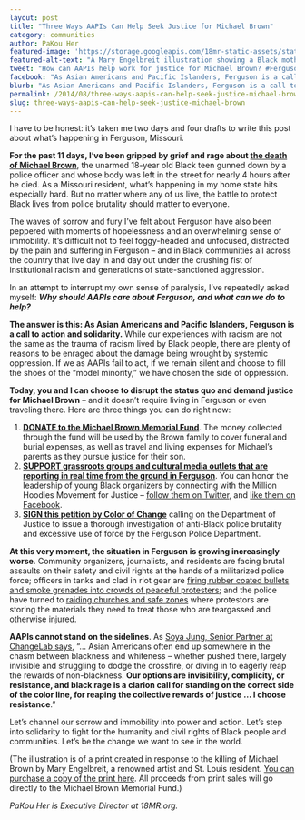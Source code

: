 ```yaml
---
layout: post
title: "Three Ways AAPIs Can Help Seek Justice for Michael Brown"
category: communities
author: PaKou Her
featured-image: 'https://storage.googleapis.com/18mr-static-assets/static/images/featured/2014-08-20-three-ways-aapis-can-help-seek-justice-michael-bro.jpg'
featured-alt-text: "A Mary Engelbreit illustration showing a Black mother seated at a kitchen table, shedding a tear and holding her young son, who has his hands in the air. In front of them is a newspaper with the headline, 'Hands Up! Don't Shoot.' The text reads 'No one should have to teach their children this in the USA.'"
tweet: "How can AAPIs help work for justice for Michael Brown? #Ferguson "
facebook: "As Asian Americans and Pacific Islanders, Ferguson is a call to action and solidarity. While our experiences with racism are not the same as the trauma of racism lived by Black people, there are plenty of reasons to be enraged about the damage being wrought by institutional racism. If we as AAPIs fail to act, if we remain silent and choose to fill the shoes of the “model minority,” we have chosen the side of oppression."
blurb: "As Asian Americans and Pacific Islanders, Ferguson is a call to action and solidarity. While our experiences with racism are not the same as the trauma of racism lived by Black people, there are plenty of reasons to be enraged about the damage being wrought by institutional racism. If we as AAPIs fail to act, if we remain silent and choose to fill the shoes of the “model minority,” we have chosen the side of oppression."
permalink: /2014/08/three-ways-aapis-can-help-seek-justice-michael-brown.html
slug: three-ways-aapis-can-help-seek-justice-michael-brown
---
```


I have to be honest: it’s taken me two days and four drafts to write this post about what’s happening in Ferguson, Missouri.

__For the past 11 days, I’ve been gripped by grief and rage about [the death of Michael Brown](http://www.theguardian.com/world/2014/aug/12/ferguson-missouri-shooting-michael-brown-civil-rights-police-brutality)__, the unarmed 18-year old Black teen gunned down by a police officer and whose body was left in the street for nearly 4 hours after he died. As a Missouri resident, what’s happening in my home state hits especially hard. But no matter where any of us live, the battle to protect Black lives from police brutality should matter to everyone.

The waves of sorrow and fury I’ve felt about Ferguson have also been peppered with moments of hopelessness and an overwhelming sense of immobility. It’s difficult not to feel foggy-headed and unfocused, distracted by the pain and suffering in Ferguson – and in Black communities all across the country that live day in and day out under the crushing fist of institutional racism and generations of state-sanctioned aggression.

In an attempt to interrupt my own sense of paralysis, I’ve repeatedly asked myself: ___Why should AAPIs care about Ferguson, and what can we do to help?___

__The answer is this: As Asian Americans and Pacific Islanders, Ferguson is a call to action and solidarity.__ While our experiences with racism are not the same as the trauma of racism lived by Black people, there are plenty of reasons to be enraged about the damage being wrought by systemic oppression. If we as AAPIs fail to act, if we remain silent and choose to fill the shoes of the “model minority,” we have chosen the side of oppression.

__Today, you and I can choose to disrupt the status quo and demand justice for Michael Brown__ – and it doesn’t require living in Ferguson or even traveling there. Here are three things you can do right now:

1. __[DONATE to the Michael Brown Memorial Fund](http://www.gofundme.com/justiceformikebrown)__. The money collected through the fund will be used by the Brown family to cover funeral and burial expenses, as well as travel and living expenses for Michael’s parents as they pursue justice for their son.
2. __[SUPPORT grassroots groups and cultural media outlets that are reporting in real time from the ground in Ferguson](https://twitter.com/MillionHoodies)__. You can honor the leadership of young Black organizers by connecting with the Million Hoodies Movement for Justice – [follow them on Twitter](https://twitter.com/MillionHoodies), and [like them on Facebook](https://www.facebook.com/MillionHoodies).
3. __[SIGN this petition by Color of Change](http://act.colorofchange.org/sign/mike_brown/?source=18MR)__ calling on the Department of Justice to issue a thorough investigation of anti-Black police brutality and excessive use of force by the Ferguson Police Department. 
 
__At this very moment, the situation in Ferguson is growing increasingly worse__. Community organizers, journalists, and residents are facing brutal assaults on their safety and civil rights at the hands of a militarized police force; officers in tanks and clad in riot gear are [firing rubber coated bullets and smoke grenades into crowds of peaceful protesters](http://www.huffingtonpost.com/bill-quigley/ten-facts-about-police-vi_b_5688146.html); and the police have turned to [raiding churches and safe zones](http://www.huffingtonpost.com/2014/08/20/church-police-ferguson_n_5695732.html) where protestors are storing the materials they need to treat those who are teargassed and otherwise injured.

__AAPIs cannot stand on the sidelines__. As [Soya Jung, Senior Partner at ChangeLab says](http://www.racefiles.com/2014/08/20/why-ferguson-matters-to-asian-americans/), “... Asian Americans often end up somewhere in the chasm between blackness and whiteness – whether pushed there, largely invisible and struggling to dodge the crossfire, or diving in to eagerly reap the rewards of non-blackness. __Our options are invisibility, complicity, or resistance, and black rage is a clarion call for standing on the correct side of the color line, for reaping the collective rewards of justice … I choose resistance__.”

Let’s channel our sorrow and immobility into power and action. Let’s step into solidarity to fight for the humanity and civil rights of Black people and communities. Let’s be the change we want to see in the world.

(The illustration is of a print created in response to the killing of Michael Brown by Mary Engelbreit, a renowned artist and St. Louis resident. [You can purchase a copy of the print here](http://www.maryengelbreit.com/store/In-The-USA-Fine-Print.html). All proceeds from print sales will go directly to the Michael Brown Memorial Fund.)

_PaKou Her is Executive Director at 18MR.org._